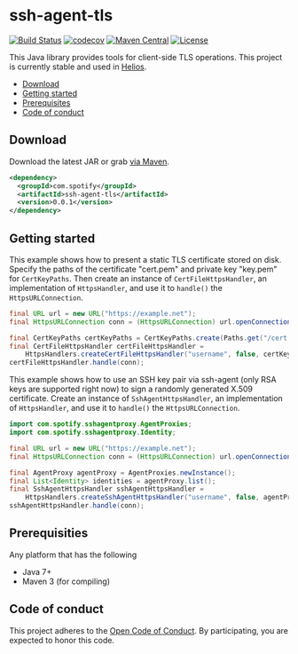 # ssh-agent-tls

[![Build Status](https://travis-ci.org/spotify/ssh-agent-tls.svg?branch=master)](https://travis-ci.org/spotify/ssh-agent-tls)
[![codecov](https://codecov.io/gh/spotify/ssh-agent-tls/branch/master/graph/badge.svg)](https://codecov.io/gh/spotify/ssh-agent-tls)
[![Maven Central](https://img.shields.io/maven-central/v/com.spotify/ssh-agent-tls.svg)](https://search.maven.org/#search%7Cga%7C1%7Cg%3A%22com.spotify%22%20ssh-agent-tls)
[![License](https://img.shields.io/github/license/spotify/ssh-agent-tls.svg)](LICENSE)

This Java library provides tools for client-side TLS operations.
This project is currently stable and used in [Helios](https://github.com/spotify/helios).

* [Download](#download)
* [Getting started](#getting-started)
* [Prerequisites](#prerequisites)
* [Code of conduct](#code-of-conduct)

## Download

Download the latest JAR or grab [via Maven][maven-search].

```xml
<dependency>
  <groupId>com.spotify</groupId>
  <artifactId>ssh-agent-tls</artifactId>
  <version>0.0.1</version>
</dependency>
```

## Getting started

This example shows how to present a static TLS certificate stored on disk.
Specify the paths of the certificate "cert.pem" and private key "key.pem" for `CertKeyPaths`.
Then create an instance of `CertFileHttpsHandler`, an implementation of `HttpsHandler`,
and use it to `handle()` the `HttpsURLConnection`.

```java
final URL url = new URL("https://example.net");
final HttpsURLConnection conn = (HttpsURLConnection) url.openConnection();

final CertKeyPaths certKeyPaths = CertKeyPaths.create(Paths.get("/cert.pem"), Paths.get("/key.pem"));
final CertFileHttpsHandler certFileHttpsHandler =
    HttpsHandlers.createCertFileHttpsHandler("username", false, certKeyPaths);
certFileHttpsHandler.handle(conn);
```

This example shows how to use an SSH key pair via ssh-agent (only RSA keys are supported right now)
to sign a randomly generated X.509 certificate. Create an instance of `SshAgentHttpsHandler`,
an implementation of `HttpsHandler`, and use it to `handle()` the `HttpsURLConnection`.

```java
import com.spotify.sshagentproxy.AgentProxies;
import com.spotify.sshagentproxy.Identity;

final URL url = new URL("https://example.net");
final HttpsURLConnection conn = (HttpsURLConnection) url.openConnection();

final AgentProxy agentProxy = AgentProxies.newInstance();
final List<Identity> identities = agentProxy.list();
final SshAgentHttpsHandler sshAgentHttpsHandler =
    HttpsHandlers.createSshAgentHttpsHandler("username", false, agentProxy, identities.get(0));
sshAgentHttpsHandler.handle(conn);
```


## Prerequisities

Any platform that has the following

* Java 7+
* Maven 3 (for compiling)


## Code of conduct

This project adheres to the [Open Code of Conduct][code-of-conduct]. By participating, you are
expected to honor this code.

  [code-of-conduct]: https://github.com/spotify/code-of-conduct/blob/master/code-of-conduct.md
  [maven-search]: https://search.maven.org/#search%7Cga%7C1%7Cg%3A%22com.spotify%22%20ssh-agent-tls
